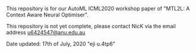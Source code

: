 This repository is for our AutoML ICML2020 workshop paper of "MTL2L: A Context Aware Neural Optimiser".

This repository is not yet complete, please contact NicK via the email address u6424547@anu.edu.au

Date updated: 17th of July, 2020 "eji u.4tp6"
